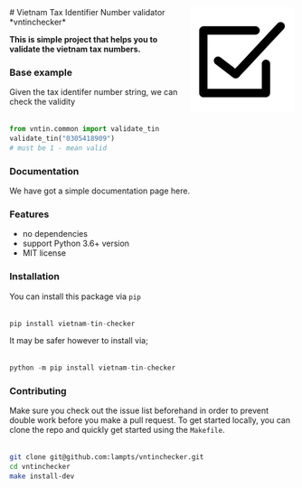 <img src="logo.svg" width=185 height=185 align="right">
# Vietnam Tax Identifier Number validator *vntinchecker*

**This is simple project that helps you to validate the vietnam tax numbers.**

### Base example

Given the tax identifer number string, we can check the validity

``` python

from vntin.common import validate_tin
validate_tin("0305418909")
# must be 1 - mean valid

```

### Documentation
We have got a simple documentation page here.


### Features

* no dependencies
* support Python 3.6+ version
* MIT license

### Installation

You can install this package via `pip`

``` python

pip install vietnam-tin-checker

```

It may be safer however to install via;

``` python

python -m pip install vietnam-tin-checker

```

### Contributing

Make sure you check out the issue list beforehand in order to prevent double work before you make a pull request. To get started locally, you can clone the repo and quickly get started using the `Makefile`.

``` bash

git clone git@github.com:lampts/vntinchecker.git
cd vntinchecker
make install-dev

```